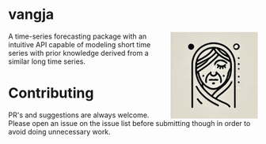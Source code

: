 # vangja

<img src="images/logo.webp" width="35%" height="35%" align="right" />

A time-series forecasting package with an intuitive API capable of modeling short time series with prior knowledge derived from a similar long time series.

# Contributing

PR's and suggestions are always welcome. Please open an issue on the issue list before submitting though in order to
avoid doing unnecessary work.
